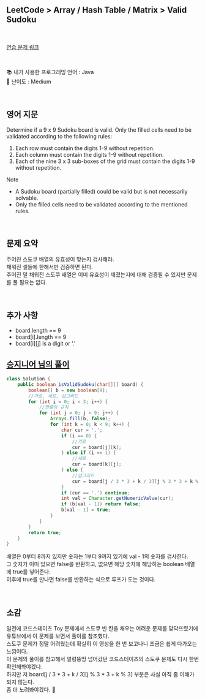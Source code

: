 ## **LeetCode > Array / Hash Table / Matrix > Valid Sudoku**

</br>

[연습 문제 링크](https://leetcode.com/problems/valid-sudoku/)

</br>

:books: 내가 사용한 프로그래밍 언어 : Java  
:roller_coaster: 난이도 : Medium

</br>

## 영어 지문

Determine if a 9 x 9 Sudoku board is valid. Only the filled cells need to be validated according to the following rules:

1. Each row must contain the digits 1-9 without repetition.
2. Each column must contain the digits 1-9 without repetition.
3. Each of the nine 3 x 3 sub-boxes of the grid must contain the digits 1-9 without repetition.

Note

- A Sudoku board (partially filled) could be valid but is not necessarily solvable.
- Only the filled cells need to be validated according to the mentioned rules.

</br>

## 문제 요약

주어진 스도쿠 배열의 유효성이 맞는지 검사해라.  
채워진 셀들에 한해서만 검증하면 된다.  
주어진 덜 채워진 스도쿠 배열은 이미 유효성이 깨졌는지에 대해 검증될 수 있지만 문제를 풀 필요는 없다.

</br>

## 추가 사항

- board.length == 9
- board[i].length == 9
- board[i][j] is a digit or '.'

## [승지니어 님의 풀이](https://www.youtube.com/watch?v=GjqMAoUeh1Q&t=457s&ab_channel=%EC%8A%B9%EC%A7%80%EB%8B%88%EC%96%B4Sengineer)

```java
class Solution {
    public boolean isValidSudoku(char[][] board) {
        boolean[] b = new boolean[9];
        //가로, 세로, 섭그리드
        for (int i = 0; i < 3; i++) {
            //한줄의 규칙
            for (int j = 0; j < 9; j++) {
                Arrays.fill(b, false);
                for (int k = 0; k < 9; k++) {
                    char cur = '.';
                    if (i == 0) {
                        //가로
                        cur = board[j][k];
                    } else if (i == 1) {
                        //세로
                        cur = board[k][j];
                    } else {
                        //섭그리드
                        cur = board[j / 3 * 3 + k / 3][j % 3 * 3 + k % 3];
                    }
                    if (cur == '.') continue;
                    int val = Character.getNumericValue(cur);
                    if (b[val - 1]) return false;
                    b[val - 1] = true;
                }
            }
        }
        return true;
    }
}
```

배열은 0부터 8까지 있지만 숫자는 1부터 9까지 있기에 val - 1의 숫자를 검사한다.  
그 숫자가 이미 있으면 false를 반환하고, 없으면 해당 숫자에 해당하는 boolean 배열에 true를 넣어준다.  
이후에 true를 만나면 false를 반환하는 식으로 루프가 도는 것이다.

</br>

## 소감

일전에 코드스테이츠 Toy 문제에서 스도쿠 빈 칸을 채우는 어려운 문제를 맞닥뜨렸기에 유튜브에서 이 문제를 보면서 풀이를 참조했다.  
스도쿠 문제가 정말 어려웠는데 확실히 이 영상을 한 번 보고나니 조금은 쉽게 다가오는 느낌이다.  
이 문제의 풀이를 참고해서 얼렁뚱땅 넘어갔던 코드스테이츠의 스도쿠 문제도 다시 한번 확인해봐야겠다.  
하지만 저 board[j / 3 \* 3 + k / 3][j % 3 * 3 + k % 3] 부분은 사실 아직 좀 이해가 되지 않는다.  
좀 더 노려봐야겠다. :eyes:
